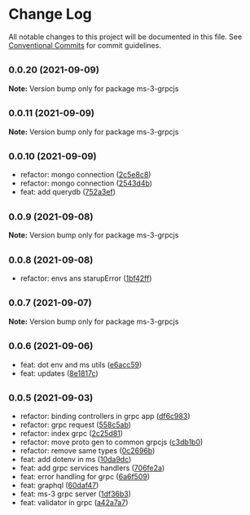 # Change Log

All notable changes to this project will be documented in this file.
See [Conventional Commits](https://conventionalcommits.org) for commit guidelines.

## <small>0.0.20 (2021-09-09)</small>

**Note:** Version bump only for package ms-3-grpcjs





## <small>0.0.11 (2021-09-09)</small>

**Note:** Version bump only for package ms-3-grpcjs





## <small>0.0.10 (2021-09-09)</small>

* refactor: mongo connection ([2c5e8c8](https://github.com/gmahechas/erp/commit/2c5e8c8))
* refactor: mongo connection ([2543d4b](https://github.com/gmahechas/erp/commit/2543d4b))
* feat: add querydb ([752a3ef](https://github.com/gmahechas/erp/commit/752a3ef))





## <small>0.0.9 (2021-09-08)</small>

**Note:** Version bump only for package ms-3-grpcjs





## <small>0.0.8 (2021-09-08)</small>

* refactor: envs ans starupError ([1bf42ff](https://github.com/gmahechas/erp/commit/1bf42ff))





## <small>0.0.7 (2021-09-07)</small>

**Note:** Version bump only for package ms-3-grpcjs





## <small>0.0.6 (2021-09-06)</small>

* feat: dot env and ms utils ([e6acc59](https://github.com/gmahechas/erp/commit/e6acc59))
* feat: updates ([8e1817c](https://github.com/gmahechas/erp/commit/8e1817c))





## <small>0.0.5 (2021-09-03)</small>

* refactor: binding controllers in grpc app ([df6c983](https://github.com/gmahechas/erp/commit/df6c983))
* refactor: grpc request ([558c5ab](https://github.com/gmahechas/erp/commit/558c5ab))
* refactor: index grpc ([2c25d81](https://github.com/gmahechas/erp/commit/2c25d81))
* refactor: move proto gen to common grpcjs ([c3db1b0](https://github.com/gmahechas/erp/commit/c3db1b0))
* refactor: remove same types ([0c2696b](https://github.com/gmahechas/erp/commit/0c2696b))
* feat: add dotenv in ms ([10da9dc](https://github.com/gmahechas/erp/commit/10da9dc))
* feat: add grpc services handlers ([706fe2a](https://github.com/gmahechas/erp/commit/706fe2a))
* feat: error handling for grpc ([6a6f509](https://github.com/gmahechas/erp/commit/6a6f509))
* feat: graphql ([60daf47](https://github.com/gmahechas/erp/commit/60daf47))
* feat: ms-3 grpc server ([1df36b3](https://github.com/gmahechas/erp/commit/1df36b3))
* feat: validator in grpc ([a42a7a7](https://github.com/gmahechas/erp/commit/a42a7a7))
